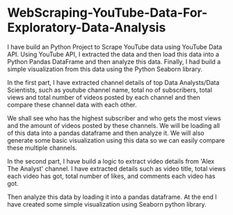 # WebScraping-YouTube-Data-For-Exploratory-Data-Analysis

I have build an Python Project to Scrape YouTube data using YouTube Data API. Using YouTube API, I extracted the data and then load this data into a Python Pandas DataFrame and then analyze this data. 
Finally, I had build a simple visualization from this data using the Python Seaborn library.

In the first part, I have extracted channel details of top Data Analysts/Data Scientists, such as youtube channel name, total no of subscribers, total views and total number of videos posted by each channel and then compare these channel data with each other.

We shall see who has the highest subscriber and who gets the most views and the amount of videos posted by these channels. We will be loading all of this data into a pandas dataframe and then analyze it. We will also generate some basic visualization using this data so we can easily compare these multiple channels.

In the second part, I have  build a logic to extract video details from 'Alex The Analyst' channel. I have extracted details such as video title, total views each video has got, total number of likes, and comments each video has got.

Then analyze this data by loading it into a pandas dataframe. At the end I have created some simple visualization using Seaborn python library.
